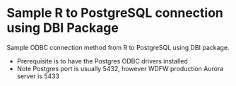 # Sample R to PostgreSQL connection using DBI Package
Sample ODBC connection method from R to PostgreSQL using DBI package.

- Prerequisite is to have the Postgres ODBC drivers installed
- Note Postgres port is usually 5432, however WDFW production Aurora server is 5433
